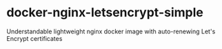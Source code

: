 # docker-nginx-letsencrypt-simple
Understandable lightweight nginx docker image with auto-renewing Let's Encrypt certificates
